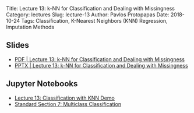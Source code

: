 Title: Lecture 13: k-NN for Classification and Dealing with Missingness
Category: lectures
Slug: lecture-13
Author: Pavlos Protopapas
Date: 2018-10-24
Tags: Classification, K-Nearest Neighbors (KNN) Regression, Imputation Methods


## Slides

- [PDF | Lecture 13: k-NN for Classification and Dealing with Missingness]({attach}presentation/lecture13_knn_missing.pdf)
- [PPTX | Lecture 13: k-NN for Classification and Dealing with Missingness]({attach}presentation/lecture13_knn_missing.pptx)

## Jupyter Notebooks

- [Lecture 13: Classification with KNN Demo]({filename}notebook/lecture13.ipynb)
- [Standard Section 7: Multiclass Classification]({filename}../../sections/section7/notebook/section7_solutions.ipynb)